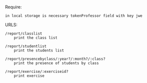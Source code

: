 Require:

    in local storage is necessary tokenProfessor field with key jwe


URLS:

    /report/classlist
        print the class list

    /report/studentlist
        print the students list

    /report/presencebyclass/:year?/:month?/:class?
        print the presence of students by class

    /report/exercise/:exerciseid?
        print exercise